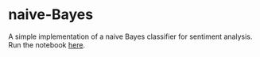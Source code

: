 # naive-Bayes

A simple implementation of a naive Bayes classifier for sentiment analysis. Run the notebook [here](https://www.kaggle.com/code/njcolvin/naive-bayes-sentiment-analysis).
